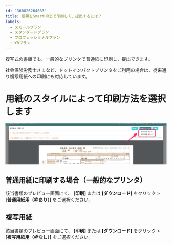 ```yaml
---
id: '360026264633'
title: 帳票をSmartHR上で印刷して、提出するには？
labels:
  - スモールプラン
  - スタンダードプラン
  - プロフェッショナルプラン
  - ¥0プラン
---
```

複写式の書類でも、一般的なプリンタで普通紙に印刷し、提出できます。

社会保険労務士さまなど、ドットインパクトプリンタをご利用の場合は、従来通り複写用紙への印刷にも対応しています。

# 用紙のスタイルによって印刷方法を選択します

![image1.png](./image1.png)

## 普通用紙に印刷する場合（一般的なプリンタ）

該当書類のプレビュー画面にて、 **\[印刷\]** または **\[ダウンロード\]** をクリック > **\[普通用紙用（枠あり）\]** をご選択ください。

## 複写用紙

該当書類のプレビュー画面にて、 **\[印刷\]** または **\[ダウンロード\]** をクリック > **\[複写用紙用（枠なし）\]** をご選択ください。
